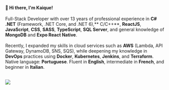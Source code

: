 #### 👋 Hi there, I'm Kaique!

Full-Stack Developer with over 13 years of professional experience in **C# .NET** (Framework, .NET Core, and
.NET 6),** C/C++**, **ReactJS**, **JavaScript**, **CSS**, **SASS**, **TypeScript**, **SQL Server**, and general knowledge of **MongoDB**
and **Expo React Native**.
<br />
<br />
Recently, I expanded my skills in cloud services such as **AWS** (Lambda, API Gateway, DynamoDB, SNS, SQS),
while deepening my knowledge in **DevOps** practices using **Docker**, **Kubernetes**, **Jenkins**, and **Terraform**.
Native language: **Portuguese**. Fluent in **English**, intermediate in **French**, and beginner in **Italian**.
<br />
<br />

![](https://komarev.com/ghpvc/?username=kaiqueqg&color=1D1D1D)

<!--
**kaiqueqg/kaiqueqg** is a ✨ _special_ ✨ repository because its `README.md` (this file) appears on your GitHub profile.

Here are some ideas to get you started:

- 🔭 I’m currently working on ...
- 🌱 I’m currently learning ...
- 👯 I’m looking to collaborate on ...
- 🤔 I’m looking for help with ...
- 💬 Ask me about ...
- 📫 How to reach me: ...
- 😄 Pronouns: ...
- ⚡ Fun fact: ...
-->
